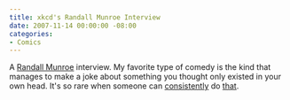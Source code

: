```yaml
---
title: xkcd's Randall Munroe Interview
date: 2007-11-14 00:00:00 -08:00
categories:
- Comics
---
```


<p>A <a href="http://www.wired.com/entertainment/theweb/news/2007/11/xkcd">Randall Munroe</a> interview. My favorite type of comedy is the kind that manages to make a joke about something you thought only existed in your own head. It's so rare when someone can <a href="http://xkcd.com/252/">consistently</a> do <a href="http://xkcd.com/276/">that</a>.</p>
